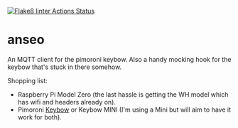 [![Flake8 linter Actions Status](https://github.com/gerrowadat/mqttbow/workflows/Flake8%20linter/badge.svg)](https://github.com/gerrowadat/mqttbow/actions)
# anseo
An MQTT client for the pimoroni keybow. Also a handy mocking hook for the keybow that's stuck in there somehow.

Shopping list:
  - Raspberry Pi Model Zero (the last hassle is getting the WH model which has wifi and headers already on).
  - Pimoroni [Keybow](https://shop.pimoroni.com/products/keybow) or Keybow MINI (I'm using a Mini but will aim to have it work for both).
